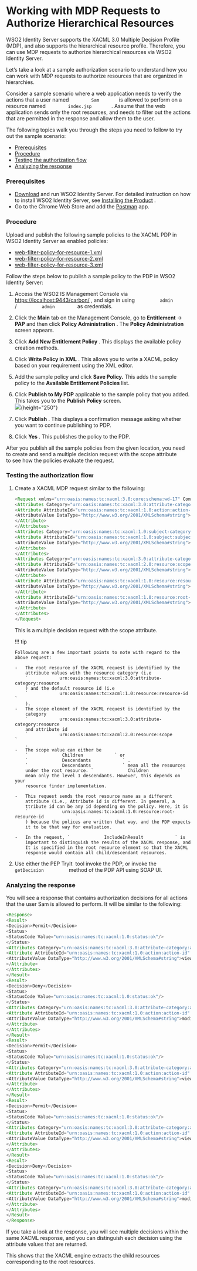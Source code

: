 # Working with MDP Requests to Authorize Hierarchical Resources

WSO2 Identity Server supports the XACML 3.0 Multiple Decision Profile
(MDP), and also supports the hierarchical resource profile. Therefore,
you can use MDP requests to authorize hierarchical resources via WSO2
Identity Server.

Let’s take a look at a sample authorization scenario to understand
how you can work with MDP requests to authorize resources that are
organized in hierarchies.

Consider a sample scenario where a web application needs to verify the
actions that a user named `         Sam        ` is allowed to perform
on a resource named `         index.jsp        ` . Assume that the web
application sends only the root resources, and needs to filter out the
actions that are permitted in the response and allow them to the user.

The following topics walk you through the steps you need to follow to
try out the sample scenario:

-   [Prerequisites](#WorkingwithMDPRequeststoAuthorizeHierarchicalResources-Prerequisites)
-   [Procedure](#WorkingwithMDPRequeststoAuthorizeHierarchicalResources-Procedure)
-   [Testing the authorization
    flow](#WorkingwithMDPRequeststoAuthorizeHierarchicalResources-Testingtheauthorizationflow)
-   [Analyzing the
    response](#WorkingwithMDPRequeststoAuthorizeHierarchicalResources-Analyzingtheresponse)

### Prerequisites

-   [Download](https://wso2.com/identity-and-access-management) and run
    WSO2 Identity Server. For detailed instruction on how to install
    WSO2 Identity Server, see [Installing the
    Product](_Installing_the_Product_) .
-   Go to the Chrome Web Store and add the
    [Postman](https://chrome.google.com/webstore/detail/postman/fhbjgbiflinjbdggehcddcbncdddomop?hl=en)
    app.

### Procedure

Upload and publish the following sample policies to the XACML PDP in
WSO2 Identity Server as enabled policies:

-   [web-filter-policy-for-resource-1.xml](https://svn.wso2.org/repos/wso2/people/asela/xacml/sample/web-filter/resources/hierarchical/web-filter-policy-for-resource-1.xml)
-   [web-filter-policy-for-resource-2.xml](https://svn.wso2.org/repos/wso2/people/asela/xacml/sample/web-filter/resources/hierarchical/web-filter-policy-for-resource-2.xml)
-   [web-filter-policy-for-resource-3.xml](https://svn.wso2.org/repos/wso2/people/asela/xacml/sample/web-filter/resources/hierarchical/web-filter-policy-for-resource-3.xml)

Follow the steps below to publish a sample policy to the PDP in WSO2
Identity Server:

1.  Access the WSO2 IS Management Console via
    <https://localhost:9443/carbon/> , and sign in using
    `          admin         ` / `          admin         ` as
    credentials.
2.  Click the **Main** tab on the Management Console, go to
    **Entitlement** -\> **PAP** and then click **Policy Administration**
    . The **Policy Administration** screen appears.
3.  Click **Add New Entitlement Policy** . This displays the available
    policy creation methods.
4.  Click **Write Policy in XML** . This allows you to write a XACML
    policy based on your requirement using the XML editor.
5.  Add the sample policy and click **Save Policy.** This adds the
    sample policy to the **Available Entitlement Policies** list.

6.  Click **Publish to My PDP** applicable to the sample policy that you
    added. This takes you to the **Publish Policy** screen.  
    ![](attachments/103331165/103331166.png){height="250"}
7.  Click **Publish** . This displays a confirmation message asking
    whether you want to continue publishing to PDP.
8.  Click **Yes** . This publishes the policy to the PDP.

After you publish all the sample policies from the given location, you
need to create and send a multiple decision request with the scope
attribute to see how the policies evaluate the request.

### Testing the authorization flow

1.  Create a XACML MDP request similar to the following:

    ``` java
    <Request xmlns="urn:oasis:names:tc:xacml:3.0:core:schema:wd-17" CombinedDecision="false" ReturnPolicyIdList="false">
    <Attributes Category="urn:oasis:names:tc:xacml:3.0:attribute-category:action">
    <Attribute AttributeId="urn:oasis:names:tc:xacml:1.0:action:action-id" IncludeInResult="false">
    <AttributeValue DataType="http://www.w3.org/2001/XMLSchema#string">read</AttributeValue>
    </Attribute>
    </Attributes>
    <Attributes Category="urn:oasis:names:tc:xacml:1.0:subject-category:access-subject">
    <Attribute AttributeId="urn:oasis:names:tc:xacml:1.0:subject:subject-id" IncludeInResult="false">
    <AttributeValue DataType="http://www.w3.org/2001/XMLSchema#string">asela</AttributeValue>
    </Attribute>
    </Attributes>
    <Attributes Category="urn:oasis:names:tc:xacml:3.0:attribute-category:resource">
    <Attribute AttributeId="urn:oasis:names:tc:xacml:2.0:resource:scope" IncludeInResult="false">
    <AttributeValue DataType="http://www.w3.org/2001/XMLSchema#string">Children</AttributeValue>
    </Attribute>
    <Attribute AttributeId="urn:oasis:names:tc:xacml:1.0:resource:resource-id" IncludeInResult="true">
    <AttributeValue DataType="http://www.w3.org/2001/XMLSchema#string">index.jsp</AttributeValue>
    </Attribute>
    <Attribute AttributeId="urn:oasis:names:tc:xacml:1.0:resource:root-resource-id" IncludeInResult="false">
    <AttributeValue DataType="http://www.w3.org/2001/XMLSchema#string">index.jsp</AttributeValue>
    </Attribute>
    </Attributes>
    </Request>
    ```

    This is a multiple decision request with the scope attribute.

    !!! tip
    
        Following are a few important points to note with regard to the
        above request:
    
        -   The root resource of the XACML request is identified by the
            attribute values with the resource category (i.e
            `            urn:oasis:names:tc:xacml:3.0:attribute-category:resource           `
            ) and the default resource id (i.e
            `            urn:oasis:names:tc:xacml:1.0:resource:resource-id           `
            ).
        -   The scope element of the XACML request is identified by the
            category
            `            urn:oasis:names:tc:xacml:3.0:attribute-category:resource           `
            and attribute id
            `            urn:oasis:names:tc:xacml:2.0:resource:scope           `
            .
        -   The scope value can either be
            `             Children            ` or
            `             Descendants            ` .
            `             Descendants            ` mean all the resources
            under the root resource. `             Children            `
            mean only the level 1 descendants. However, this depends on your
            resource finder implementation.
    
        -   This request sends the root resource name as a different
            attribute (i.e., Attribute id is different. In general, a
            ttribute id can be any id depending on the policy. Here, it is
            `             urn:oasis:names:tc:xacml:1.0:resource:root-resource-id            `
            ) because the polices are written that way, and the PDP expects
            it to be that way for evaluation.
    
        -   In the request, `             IncludeInResult            ` is
            important to distinguish the results of the XACML response, and
            It is specified in the root resource element so that the XACML
            response would contain all child/descendant resources.
    

2.  Use either the PEP TryIt  tool invoke the PDP, or invoke the
    `           getDecision          ` method of the PDP API using SOAP
    UI.

### Analyzing the response

You will see a response that contains authorization decisions for all
actions that the user Sam is allowed to perform. It will be similar to
the following:

``` java
<Response>
<Result>
<Decision>Permit</Decision>
<Status>
<StatusCode Value="urn:oasis:names:tc:xacml:1.0:status:ok"/>
</Status>
<Attributes Category="urn:oasis:names:tc:xacml:3.0:attribute-category:action">
<Attribute AttributeId="urn:oasis:names:tc:xacml:1.0:action:action-id" IncludeInResult="true">
<AttributeValue DataType="http://www.w3.org/2001/XMLSchema#string">view-welcome</AttributeValue>
</Attribute>
</Attributes>
</Result>
<Result>
<Decision>Deny</Decision>
<Status>
<StatusCode Value="urn:oasis:names:tc:xacml:1.0:status:ok"/>
</Status>
<Attributes Category="urn:oasis:names:tc:xacml:3.0:attribute-category:action">
<Attribute AttributeId="urn:oasis:names:tc:xacml:1.0:action:action-id" IncludeInResult="true">
<AttributeValue DataType="http://www.w3.org/2001/XMLSchema#string">modify-summary</AttributeValue>
</Attribute>
</Attributes>
</Result>
<Result>
<Decision>Permit</Decision>
<Status>
<StatusCode Value="urn:oasis:names:tc:xacml:1.0:status:ok"/>
</Status>
<Attributes Category="urn:oasis:names:tc:xacml:3.0:attribute-category:action">
<Attribute AttributeId="urn:oasis:names:tc:xacml:1.0:action:action-id" IncludeInResult="true">
<AttributeValue DataType="http://www.w3.org/2001/XMLSchema#string">view-summary</AttributeValue>
</Attribute>
</Attributes>
</Result>
<Result>
<Decision>Permit</Decision>
<Status>
<StatusCode Value="urn:oasis:names:tc:xacml:1.0:status:ok"/>
</Status>
<Attributes Category="urn:oasis:names:tc:xacml:3.0:attribute-category:action">
<Attribute AttributeId="urn:oasis:names:tc:xacml:1.0:action:action-id" IncludeInResult="true">
<AttributeValue DataType="http://www.w3.org/2001/XMLSchema#string">view-status</AttributeValue>
</Attribute>
</Attributes>
</Result>
<Result>
<Decision>Deny</Decision>
<Status>
<StatusCode Value="urn:oasis:names:tc:xacml:1.0:status:ok"/>
</Status>
<Attributes Category="urn:oasis:names:tc:xacml:3.0:attribute-category:action">
<Attribute AttributeId="urn:oasis:names:tc:xacml:1.0:action:action-id" IncludeInResult="true">
<AttributeValue DataType="http://www.w3.org/2001/XMLSchema#string">modify-welcome</AttributeValue>
</Attribute>
</Attributes>
</Result>
</Response>
```

If you take a look at the response, you will see multiple decisions
within the same XACML response, and you can distinguish each decision
using the attribute values that are returned.

This shows that the XACML engine extracts the child resources
corresponding to the root resources.
